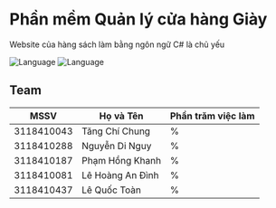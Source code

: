 # Phần mềm Quản lý cửa hàng Giày
Website của hàng sách làm bằng ngôn ngữ C# là chủ yếu

![Language](https://img.shields.io/badge/Language-Csharp-gray.svg)
![Language](https://img.shields.io/badge/Team-SGU-cyan.svg)

## Team
| MSSV | Họ và Tên  | Phần trăm việc làm |
|------| ----- | ----- |
| 3118410043 | Tăng Chí Chung | % |
| 3118410288 | Nguyễn Di Nguy | % |
| 3118410187 | Phạm Hồng Khanh | % |
| 3118410081 | Lê Hoàng An Đình | % |
| 3118410437 | Lê Quốc Toàn | % |
